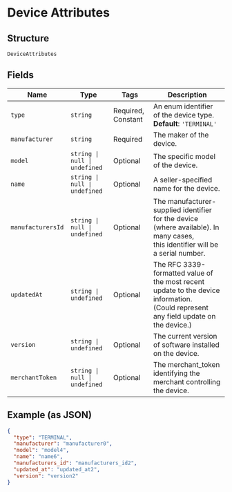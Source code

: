 <!-- Optimized: 2025-10-06 -->
<!-- RPM: 1.6.2.1.1.6.2.1_device-attributes_20251006 -->
<!-- Session: E2E RPM DNA Application -->
<!-- AOM: RND (Reggie & Dro) -->
<!-- COI: TECHNOLOGY -->
<!-- RPM: HIGH -->
<!-- ACTION: BUILD -->


# Device Attributes

## Structure

`DeviceAttributes`

## Fields

| Name | Type | Tags | Description |
|  --- | --- | --- | --- |
| `type` | `string` | Required, Constant | An enum identifier of the device type.<br>**Default**: `'TERMINAL'` |
| `manufacturer` | `string` | Required | The maker of the device. |
| `model` | `string \| null \| undefined` | Optional | The specific model of the device. |
| `name` | `string \| null \| undefined` | Optional | A seller-specified name for the device. |
| `manufacturersId` | `string \| null \| undefined` | Optional | The manufacturer-supplied identifier for the device (where available). In many cases,<br>this identifier will be a serial number. |
| `updatedAt` | `string \| undefined` | Optional | The RFC 3339-formatted value of the most recent update to the device information.<br>(Could represent any field update on the device.) |
| `version` | `string \| undefined` | Optional | The current version of software installed on the device. |
| `merchantToken` | `string \| null \| undefined` | Optional | The merchant_token identifying the merchant controlling the device. |

## Example (as JSON)

```json
{
  "type": "TERMINAL",
  "manufacturer": "manufacturer0",
  "model": "model4",
  "name": "name6",
  "manufacturers_id": "manufacturers_id2",
  "updated_at": "updated_at2",
  "version": "version2"
}
```
